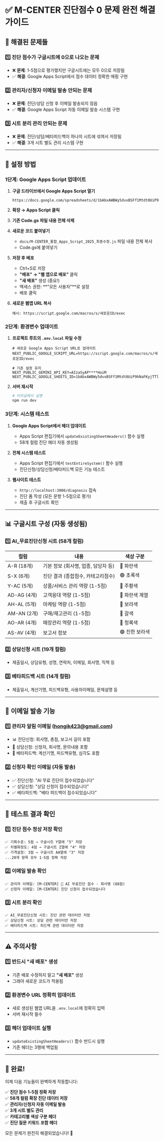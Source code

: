 # ✅ M-CENTER 진단점수 0 문제 완전 해결 가이드

## 🚨 해결된 문제들

### 1️⃣ **진단 점수가 구글시트에 0으로 나오는 문제**
- ❌ **문제**: 1-5점으로 평가했지만 구글시트에는 모두 0으로 저장됨
- ✅ **해결**: Google Apps Script에서 점수 데이터 정확한 매핑 구현

### 2️⃣ **관리자/신청자 이메일 발송 안되는 문제**  
- ❌ **문제**: 진단/상담 신청 후 이메일 발송되지 않음
- ✅ **해결**: Google Apps Script 자동 이메일 발송 시스템 구현

### 3️⃣ **시트 분리 관리 안되는 문제**
- ❌ **문제**: 진단/상담/베타피드백이 하나의 시트에 섞여서 저장됨  
- ✅ **해결**: 3개 시트 별도 관리 시스템 구현

---

## 🔧 설정 방법

### 1단계: Google Apps Script 업데이트

1. **구글 드라이브에서 Google Apps Script 열기**
   ```
   https://docs.google.com/spreadsheets/d/1bAbxAWBWy5dvxBSFf1Mtdt0UiP9hNaFKyjTTlLq_Pug/edit
   ```

2. **확장 → Apps Script 클릭**

3. **기존 Code.gs 파일 내용 전체 삭제**

4. **새로운 코드 붙여넣기**
   - `docs/M-CENTER_통합_Apps_Script_2025_최종수정.js` 파일 내용 전체 복사
   - Code.gs에 붙여넣기

5. **저장 후 배포**
   - Ctrl+S로 저장
   - **"배포" → "웹 앱으로 배포"** 클릭
   - **"새 배포"** 생성 (중요!)
   - 액세스 권한: **"모든 사용자"**로 설정
   - 배포 클릭

6. **새로운 웹앱 URL 복사**
   ```
   예시: https://script.google.com/macros/s/새로운ID/exec
   ```

### 2단계: 환경변수 업데이트

1. **프로젝트 루트의 `.env.local` 파일 수정**
   ```env
   # 새로운 Google Apps Script URL로 업데이트
   NEXT_PUBLIC_GOOGLE_SCRIPT_URL=https://script.google.com/macros/s/새로운ID/exec
   
   # 기존 설정 유지
   NEXT_PUBLIC_GEMINI_API_KEY=AIzaSyAP****HoiM
   NEXT_PUBLIC_GOOGLE_SHEETS_ID=1bAbxAWBWy5dvxBSFf1Mtdt0UiP9hNaFKyjTTlLq_Pug
   ```

2. **서버 재시작**
   ```bash
   # 터미널에서 실행
   npm run dev
   ```

### 3단계: 시스템 테스트

1. **Google Apps Script에서 헤더 업데이트**
   - Apps Script 편집기에서 `updateExistingSheetHeaders()` 함수 실행
   - 58개 컬럼 진단 헤더 자동 생성됨

2. **전체 시스템 테스트**  
   - Apps Script 편집기에서 `testEntireSystem()` 함수 실행
   - 진단신청/상담신청/베타피드백 모든 기능 테스트

3. **웹사이트 테스트**
   - `http://localhost:3000/diagnosis` 접속
   - 진단 폼 작성 (모든 문항 1-5점으로 평가)
   - 제출 후 구글시트 확인

---

## 📊 구글시트 구성 (자동 생성됨)

### 1️⃣ **AI_무료진단신청 시트 (58개 컬럼)**

| 컬럼 | 내용 | 색상 구분 |
|------|------|-----------|
| A-R (18개) | 기본 정보 (회사명, 업종, 담당자 등) | 🔵 파란색 |
| S-X (6개) | 진단 결과 (종합점수, 카테고리점수) | 🟢 초록색 |
| Y-AC (5개) | 상품/서비스 관리 역량 (1-5점) | 🔶 주황색 |
| AD-AG (4개) | 고객응대 역량 (1-5점) | 🔷 파란색 계열 |
| AH-AL (5개) | 마케팅 역량 (1-5점) | 🔸 보라색 |
| AM-AN (2개) | 구매/재고관리 (1-5점) | 🔹 갈색 |
| AO-AR (4개) | 매장관리 역량 (1-5점) | 🔺 청록색 |
| AS-AV (4개) | 보고서 정보 | 🟣 진한 보라색 |

### 2️⃣ **상담신청 시트 (19개 컬럼)**
- 제출일시, 상담유형, 성명, 연락처, 이메일, 회사명, 직책 등

### 3️⃣ **베타피드백 시트 (14개 컬럼)**  
- 제출일시, 계산기명, 피드백유형, 사용자이메일, 문제설명 등

---

## 📧 이메일 발송 기능

### 1️⃣ **관리자 알림 이메일 (hongik423@gmail.com)**
- 📊 진단신청: 회사명, 총점, 보고서 길이 포함
- 💬 상담신청: 신청자, 회사명, 문의내용 포함  
- 🧪 베타피드백: 계산기명, 피드백유형, 심각도 포함

### 2️⃣ **신청자 확인 이메일 (자동 발송)**
- ✅ 진단신청: "AI 무료 진단이 접수되었습니다"
- ✅ 상담신청: "상담 신청이 접수되었습니다"
- ✅ 베타피드백: "베타 피드백이 접수되었습니다"

---

## 🧪 테스트 결과 확인

### 1️⃣ **진단 점수 정상 저장 확인**
```
✅ 기획수준: 5점 → 구글시트 Y열에 "5" 저장
✅ 차별화정도: 4점 → 구글시트 Z열에 "4" 저장  
✅ 가격설정: 3점 → 구글시트 AA열에 "3" 저장
...20개 항목 모두 1-5점 정확 저장
```

### 2️⃣ **이메일 발송 확인**
```
✅ 관리자 이메일: [M-CENTER] 🎯 AI 무료진단 접수 - 회사명 (88점)
✅ 신청자 이메일: [M-CENTER] 진단 신청이 접수되었습니다
```

### 3️⃣ **시트 분리 확인**
```
✅ AI_무료진단신청 시트: 진단 관련 데이터만 저장
✅ 상담신청 시트: 상담 관련 데이터만 저장
✅ 베타피드백 시트: 피드백 관련 데이터만 저장
```

---

## ⚠️ 주의사항

### 1️⃣ **반드시 "새 배포" 생성**
- 기존 배포 수정하지 말고 **"새 배포"** 생성
- 그래야 새로운 코드가 적용됨

### 2️⃣ **환경변수 URL 정확히 업데이트**
- 새로 생성된 웹앱 URL을 `.env.local`에 정확히 입력
- 서버 재시작 필수

### 3️⃣ **헤더 업데이트 실행**
- `updateExistingSheetHeaders()` 함수 반드시 실행
- 기존 헤더는 3행에 백업됨

---

## 🎉 완료!

이제 다음 기능들이 완벽하게 작동합니다:

✅ **진단 점수 1-5점 정확 저장**  
✅ **58개 컬럼 확장 진단 데이터 저장**  
✅ **관리자/신청자 자동 이메일 발송**  
✅ **3개 시트 별도 관리**  
✅ **카테고리별 색상 구분 헤더**  
✅ **진단 질문 키워드 포함 헤더**  

모든 문제가 완전히 해결되었습니다! 🚀 